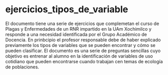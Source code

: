 # ejercicios_tipos_de_variable
El documento tiene una serie de ejercicios que complemetan el curso de Plagas y Enfermedades de un RNR impartido en la UAm Xochimilco y responde a una necesidad identificada por el Grupo Académico de Docencia. En prinbcipio el profesor responsable debe de haber explicado previamente los tipos de variables que se pueden encontrar y cómo se pueden clasificar. El documento es una serie de preguntas sencillas cuyo objetivo es entrenar al alumno en la identificación de variables de uso cotidiano que pueden encontrarse cuando trabajan cen temas de ecología de poblaciones. 
